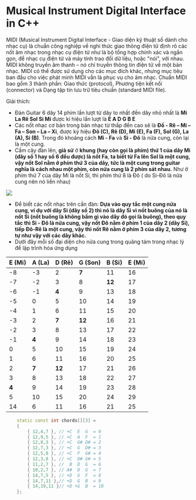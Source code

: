 # Musical Instrument Digital Interface in C++
MIDI (Musical Instrument Digital Interface - Giao diện kỹ thuật số dành cho nhạc cụ) là chuẩn công nghiệp về nghi thức giao thông điện tử định rõ các nốt âm nhạc trong nhạc cụ điện tử như là bộ tổng hợp chính xác và ngắn gọn, để nhạc cụ điện tử và máy tính trao đổi dữ liệu, hoặc "nói", với nhau. MIDI không truyền âm thanh – nó chỉ truyền thông tin điện tử về một bản nhạc. MIDI có thế được sử dụng cho các mục đích khác, nhưng mục tiêu ban đầu cho việc phát minh MIDI vẫn là phục vụ cho âm nhạc. Chuẩn MIDI bao gồm 3 thành phần: Giao thức (protocol), Phương tiện kết nối (connector) và Dạng tập tin lưu trữ tiêu chuẩn (standard MIDI file).

Giải thích:

+ Đàn Guitar 6 dây 14 phím lần lượt từ dây to nhất đến dây nhỏ nhất là **Mi La Rê Sol Si Mí** được kí hiệu lần lượt là **E A D G B E**
+ Các nốt nhạc cơ bản trong bản nhạc từ thấp đến cao sẽ là **Đồ - Rê – Mi – Fa – Son – La – Xi**, được ký hiệu **Đô (C), Rê (D), Mi (E), Fa (F), Sol (G), La (A), Si (B)**. Trong đó khoảng cách **Mi - Fa** và **Si - Đô** là nửa cung, còn lại là một cung. 
+ Cầm cây đàn lên, **giả sử** ở **khung (hay còn gọi là phím) thứ 1 của dây Mi (dây số 1 hay số 6 đều được) là nốt Fa**, **ta biết từ Fa lên Sol là một cung, vậy nốt Sol nằm ở phím thứ 3 của dây, tức là một cung trong guitar nghĩa là cách nhau một phím, còn nửa cung là 2 phím sát nhau.** Như ở phím thứ 7 của dây Mi là nốt Si, thì phím thứ 8 là Đô ( do Si-Đô là nửa cung nên nó liền nhau)

![](http://pianominhthanh.com/wp-content/uploads/2017/07/goi-thieu-dan-guitar.jpg)

+ Để biết các nốt nhạc trên cần đàn: **Dựa vào quy tắc một cung nửa cung, ví dụ với dây Si (dây số 2) thì nó là dây Si vì nốt buông của nó là nốt Si (nốt buông là không bấm gì vào dây đó gọi là buông), theo quy tắc thì Si - Đô là nửa cung, vậy nốt Đô nằm ở phím 1 của dây 2 (dây Si), tiếp Đô-Rê là một cung, vậy thì nốt Rê nằm ở phím 3 của dây 2, tương tự như vậy với các dây khác.**
+ Dưới đây mỗi số đại diện cho nửa cung trong quãng tám trong nhạc lý để lập trình hóa ứng dụng

E (Mi) | A (La)| D (Rê)| G (Son)| B (Si)| E (Mí)
-------|-------|-------|--------|-------|------- 
-8     |-3     |2      |**7**   |11     |16
-7     |-2     |3      |8       |**12** |17
-6     |-1     |**4**  |9       |13     |18
-5     |0      |5      |10      |14     |19
-4    |1|6|11|15|20
-3    |2|**7**|**12**|16|21
-2|3|8|13|17|22
-1|**4**|9|14|18|23
0|5|10|15|19|24
1|6|11|16|20|25
2|**7**|**12**|17|21|26
3|8|13|18|22|27
**4**|9|14|19|23|28
5|10|15|20|24|29
14  |6|11|16|21|25|30

```cpp
    static const int chords[][3] =
    {
        { 12,4,7 }, // +C  E  G  = 0
        { 12,9,5 }, // +C  A  F  = 1
        { 12,8,3 }, // +C  G# D# = 2
        { 12,7,3 }, // +C  G  D# = 3
        { 12,5,8 }, // +C  F  G# = 4
        { 12,3,8 }, // +C  D# G# = 5
        { 11,2,7 }, //  B  D  G  = 6
        { 10,2,7 }, // A#  D  G  = 7
        { 14,7,5 }, // +D  G  F  = 8
        { 14,7,11 },// +D  G  B  = 9
        { 14,19,11 }// +D +G  B  = 10
    };
```

